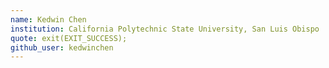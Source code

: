 ```yaml
---
name: Kedwin Chen
institution: California Polytechnic State University, San Luis Obispo
quote: exit(EXIT_SUCCESS);
github_user: kedwinchen
---
```

